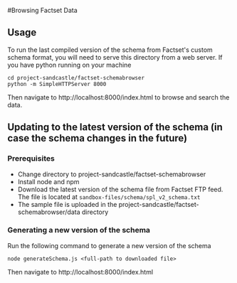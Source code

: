 #Browsing Factset Data

## Usage
To run the last compiled version of the schema from Factset's custom schema format, you will need to serve this directory from a web server.
If you have python running on your machine

```
cd project-sandcastle/factset-schemabrowser
python -m SimpleHTTPServer 8000
```

Then navigate to http://localhost:8000/index.html to browse and search the data.

## Updating to the latest version of the schema (in case the schema changes in the future)


### Prerequisites 
* Change directory to project-sandcastle/factset-schemabrowser
* Install node and npm
* Download the latest version of the schema file from Factset FTP feed. The file is located at `sandbox-files/schema/spl_v2_schema.txt`
 * The sample file is uploaded in the project-sandcastle/factset-schemabrowser/data directory

### Generating a new version of the schema
Run the following command to generate a new version of the schema
```
node generateSchema.js <full-path to downloaded file>
```

Then navigate to http://localhost:8000/index.html
